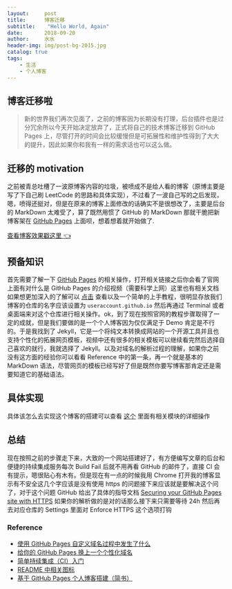 ```yaml
---
layout:     post
title:      博客迁移
subtitle:    "Hello World, Again"
date:       2018-09-20
author:     水水
header-img: img/post-bg-2015.jpg
catalog: true
tags:
    - 生活
    - 个人博客
---
```


## 博客迁移啦

> 新的世界我们再次见面了，之前的博客因为长期没有打理，后台插件也是过分冗余所以今天开始决定放弃了，正式将自己的技术博客迁移到 GitHub Pages 上，尽管打开的时间会比较缓慢但是可拓展性和维护性得到了大大的提升，因此如果你和我有一样的需求话也可以这么做。

## 迁移的 motivation

之前被青总吐槽了一波原博客内容的垃圾，被喷成不是给人看的博客（原博主要是写了下自己刷 LeetCode 的思路和具体实现），不过看了一波自己写的之后发现，嗯，喷得还挺对，但是在原来的博客上面修改的话确实不是很想改了，主要是后台的 MarkDown 太难受了，算了既然用惯了 GitHub 的 MarkDown 那就干脆把新博客架在 [GitHub Pages](https://pages.github.com/) 上面呗，想着想着就开始做了.

[查看博客效果戳这里 👈](http://yousanflics.com.cn)

## 预备知识

首先需要了解一下 [GitHub Pages](https://pages.github.com/) 的相关操作，打开相关链接之后你会看了官网上面有对什么是 GitHub Pages 的介绍视频（需要科学上网）这里也有相关文档如果想更加深入的了解可以 [点击](https://help.github.com/articles/what-is-github-pages/) 查看以及一个简单的上手教程，很明显存放我们博客的仓库的名字应该设置为 `useraccount.github.io` 然后再通过 Terminal 或者桌面端来对这个仓库进行相关操作。ok，到了现在按照官网的教程步骤取得了一定的成就，但是我们要做的是一个个人博客因为仅仅满足于 Demo 肯定是不行的。于是我找到了 Jekyll，它是一个将纯文本转换成网站的一个开源工具并且也支持个性化的拓展网页模板，视频中还有很多的相关模板可以继续看完然后选择自己喜欢的就行，我就选择了 Jekyll。以及对域名的解析过程的理解，如果你之前没有这方面的经验你可以看看 Reference 中的第一条，再一个就是基本的 MarkDown 语法，尽管网页的模板已经写好了但是既然你要写博客那肯定还是需要知道它的基础语法。

## 具体实现

具体该怎么去实现这个博客的搭建可以查看 [这个](https://github.com/yousanflics/yousanflics.github.io/README.md) 里面有相关模块的详细操作

## 总结

现在按照之前的步骤走下来，大致的一个网站搭建好了，有方便编写文章的后台和便捷的持续集成服务每次 Build Fail 后就不用再看 GitHub 的邮件了，直接 CI 会有提示，嗯很贴心有木有。但是现在有一点的时候我用 Chrome 打开我的博客显示有不安全这几个字应该是没有使用 https 的问题接下来应该就是要解决这个问了，对于这个问题 GitHub 给出了具体的指导文档 [Securing your GitHub Pages site with HTTPS](https://help.github.com/articles/securing-your-github-pages-site-with-https/) 如果你的解析做的是对的话那么接下来只需要等待 24h 然后再去对应仓库的 Settings 里面对 Enforce HTTPS 这个选项打钩


### Reference
- [使用 GitHub Pages 自定义域名过程中发生了什么](http://forelax.space/2017/12/03/githubpages-with-dns.html)
- [给你的 GitHub Pages 换上一个个性化域名](https://help.github.com/articles/using-a-custom-domain-with-github-pages/)
- [简单持续集成（CI）入门](http://www.ruanyifeng.com/blog/2017/12/travis_ci_tutorial.html)
- [README 中相关图标](https://shields.io/)
- [基于 GitHub Pages 个人博客搭建（简书）](https://www.jianshu.com/p/e68fba58f75c)



